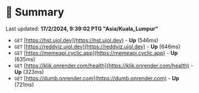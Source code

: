 # 📖 Summary
Last updated: **17/2/2024, 9:39:02 PTG "Asia/Kuala_Lumpur"**

- `GET` [https://hst.ujol.dev](https://hst.ujol.dev) - **Up** (546ms)
- `GET` [https://reddviz.ujol.dev](https://reddviz.ujol.dev) - **Up** (646ms)
- `GET` [https://memeapi.cyclic.app](https://memeapi.cyclic.app) - **Up** (635ms)
- `GET` [https://klik.onrender.com/health](https://klik.onrender.com/health) - **Up** (323ms)
- `GET` [https://dumb.onrender.com](https://dumb.onrender.com) - **Up** (721ms)
